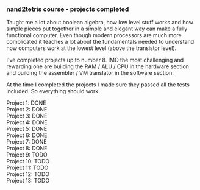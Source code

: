 ### nand2tetris course - projects completed

Taught me a lot about boolean algebra, how low level stuff works and how simple pieces put together in a 
simple and elegant way can make a fully functional computer. Even though modern processors are much more 
complicated it teaches a lot about the fundamentals needed to understand how computers work at the lowest level 
(above the transistor level).

I've completed projects up to number 8.
IMO the most challenging and rewarding one are building the RAM / ALU / CPU in the hardware section and building
the assembler / VM translator in the software section.  

At the time I completed the projects I made sure they passed all the tests included. So everything should work.

Project 1: DONE   
Project 2: DONE   
Project 3: DONE  
Project 4: DONE  
Project 5: DONE  
Project 6: DONE  
Project 7: DONE  
Project 8: DONE    
Project 9: TODO  
Project 10: TODO  
Project 11: TODO  
Project 12: TODO  
Project 13: TODO  
